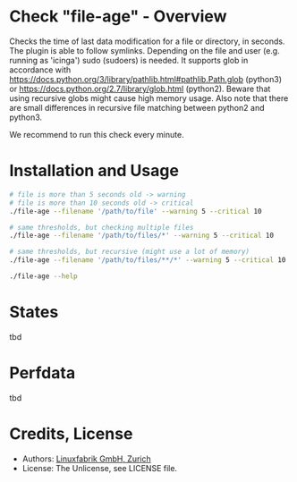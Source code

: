 # Check "file-age" - Overview

Checks the time of last data modification for a file or directory, in seconds. The plugin is able to follow symlinks. Depending on the file and user (e.g. running as 'icinga') sudo (sudoers) is needed.
It supports glob in accordance with https://docs.python.org/3/library/pathlib.html#pathlib.Path.glob (python3) or https://docs.python.org/2.7/library/glob.html (python2).
Beware that using recursive globs might cause high memory usage.
Also note that there are small differences in recursive file matching between python2 and python3.

We recommend to run this check every minute.


# Installation and Usage

```bash
# file is more than 5 seconds old -> warning
# file is more than 10 seconds old -> critical
./file-age --filename '/path/to/file' --warning 5 --critical 10

# same thresholds, but checking multiple files
./file-age --filename '/path/to/files/*' --warning 5 --critical 10

# same thresholds, but recursive (might use a lot of memory)
./file-age --filename '/path/to/files/**/*' --warning 5 --critical 10

./file-age --help
```


# States

tbd


# Perfdata

tbd


# Credits, License

* Authors: [Linuxfabrik GmbH, Zurich](https://www.linuxfabrik.ch)
* License: The Unlicense, see LICENSE file.
